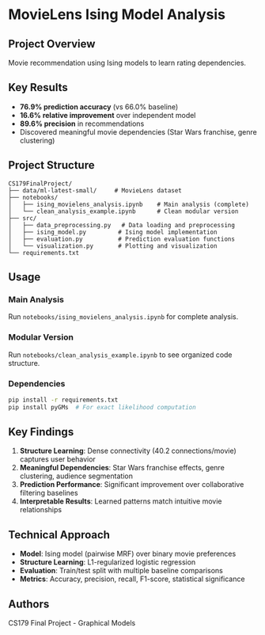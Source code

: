 # MovieLens Ising Model Analysis

## Project Overview
Movie recommendation using Ising models to learn rating dependencies.

## Key Results
- **76.9% prediction accuracy** (vs 66.0% baseline)
- **16.6% relative improvement** over independent model
- **89.6% precision** in recommendations
- Discovered meaningful movie dependencies (Star Wars franchise, genre clustering)

## Project Structure
```
CS179FinalProject/
├── data/ml-latest-small/     # MovieLens dataset
├── notebooks/
│   ├── ising_movielens_analysis.ipynb    # Main analysis (complete)
│   └── clean_analysis_example.ipynb      # Clean modular version
├── src/
│   ├── data_preprocessing.py   # Data loading and preprocessing
│   ├── ising_model.py         # Ising model implementation
│   ├── evaluation.py          # Prediction evaluation functions
│   └── visualization.py       # Plotting and visualization
└── requirements.txt
```

## Usage

### Main Analysis
Run `notebooks/ising_movielens_analysis.ipynb` for complete analysis.

### Modular Version
Run `notebooks/clean_analysis_example.ipynb` to see organized code structure.

### Dependencies
```bash
pip install -r requirements.txt
pip install pyGMs  # For exact likelihood computation
```

## Key Findings
1. **Structure Learning**: Dense connectivity (40.2 connections/movie) captures user behavior
2. **Meaningful Dependencies**: Star Wars franchise effects, genre clustering, audience segmentation  
3. **Prediction Performance**: Significant improvement over collaborative filtering baselines
4. **Interpretable Results**: Learned patterns match intuitive movie relationships

## Technical Approach
- **Model**: Ising model (pairwise MRF) over binary movie preferences
- **Structure Learning**: L1-regularized logistic regression
- **Evaluation**: Train/test split with multiple baseline comparisons
- **Metrics**: Accuracy, precision, recall, F1-score, statistical significance

## Authors
CS179 Final Project - Graphical Models
